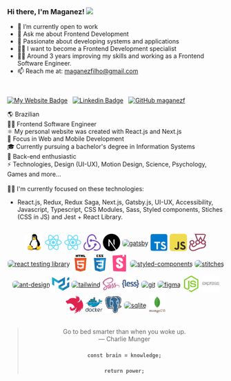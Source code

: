### Hi there, I'm Maganez! <img src="https://media.giphy.com/media/hvRJCLFzcasrR4ia7z/giphy.gif" width="20px">

- 🔭 I’m currently open to work
- 💬 Ask me about Frontend Development
- 💟 Passionate about developing systems and applications
- 👨‍💻 I want to become a Frontend Development specialist
- 👨‍💻 Around 3 years improving my skills and working as a Frontend Software Engineer.
- 📫 Reach me at: maganezfilho@gmail.com

</br>

[![My Website Badge](https://img.shields.io/badge/-My_Website-101d42?style=flat-square&logo=react&logoColor=white&link=http://maganezf-me.vercel.app/)](http://maganezf-me.vercel.app/)
&nbsp;
[![Linkedin Badge](https://img.shields.io/badge/-LinkedIn-blue?style=flat-square&logo=Linkedin&logoColor=white&link=https://www.linkedin.com/in/maganezf/)](https://www.linkedin.com/in/maganezf/)
&nbsp;
[![GitHub maganezf](https://img.shields.io/github/followers/maganezf?label=follow+me&style=social)](https://github.com/maganezf)

🌎 Brazilian <br/> 👨‍💻 Frontend Software Engineer <br/> ⚛ My personal website was
created with React.js and Next.js <br/> 🎯 Focus in Web and Mobile Development
<br/> 🎓 Currently pursuing a bachelor's degree in Information Systems <br/> 👀
Back-end enthusiastic <br/> ⚡ Technologies, Design (UI-UX), Motion Design,
Science, Psychology, Games and more...<br/> <br> 👨‍💻 I'm currently focused on
these technologies:

- React.js, Redux, Redux Saga, Next.js, Gatsby.js, UI-UX, Accessibility,
  Javascript, Typescript, CSS Modules, Sass, Styled components, Stiches (CSS in
  JS) and Jest + React Library.

<br/>

<div align="center" style="display: flex; flex-wrap: wrap; flex: 1; align-items: center; justify-content: center; flex-direction: row; gap: 5px">
      <a href="https://www.linux.org/" target="_blank">
       <img src="https://raw.githubusercontent.com/devicons/devicon/master/icons/linux/linux-original.svg" alt="linux" title='Linux' style="border-radius: 6px;" height="40"/>
      </a>
      <a href="https://reactjs.org/" target="_blank">
       <img src="https://raw.githubusercontent.com/devicons/devicon/master/icons/react/react-original.svg" alt="reactjs" title='React.js' style="border-radius: 6px;" height="40"/>
      </a>
      <a href="https://reactnative.dev/" target="_blank">
       <img src="https://raw.githubusercontent.com/devicons/devicon/master/icons/react/react-original.svg" alt="reactnative" title='React Native' style="border-radius: 6px;" height="40"/>
      </a>
      <a href="https://reactjs.org/" target="_blank">
       <img src="https://raw.githubusercontent.com/devicons/devicon/master/icons/redux/redux-original.svg" alt="reactjs" style="border-radius: 6px;" height="40"/>
      </a>
      <a href="https://nextjs.org/" target="_blank">
       <img src="https://raw.githubusercontent.com/devicons/devicon/master/icons/nextjs/nextjs-original.svg" alt="nextjs" title='Next.js' style="border-radius: 6px;" height="40"/>
      </a>
      <a href="https://www.gatsbyjs.com/" target="_blank">
       <img src="https://www.vectorlogo.zone/logos/gatsbyjs/gatsbyjs-icon.svg" alt="gatsby" title='Gatsby.js' style="border-radius: 6px;" height="40"/>
      </a>
      <a href="https://www.typescriptlang.org/" target="_blank">
       <img src="https://raw.githubusercontent.com/devicons/devicon/master/icons/typescript/typescript-original.svg" alt="typescript" title='Typescript' style="border-radius: 6px;" height="40"/>
      </a>
      <a href="https://developer.mozilla.org/en-US/docs/Web/JavaScript" target="_blank">
       <img src="https://raw.githubusercontent.com/github/explore/80688e429a7d4ef2fca1e82350fe8e3517d3494d/topics/javascript/javascript.png" alt="javascript" title='Javascript' style="border-radius: 6px;" height="40"/>
      </a>
			<a href="https://jestjs.io" target="_blank">
       <img src="https://raw.githubusercontent.com/devicons/devicon/master/icons/jest/jest-plain.svg" alt="jest" title='Jest' style="border-radius: 6px;" height="40"/>
      </a>
			<a href="https://testing-library.com/" target="_blank">
       <img src="https://vectorwiki.com/images/IcHYe__testing-library.svg" alt="react testing library" title='React Testing Library' style="border-radius: 6px;" height="40"/>
      </a>
      <a href="https://www.w3.org/html/" target="_blank">
       <img src="https://raw.githubusercontent.com/devicons/devicon/master/icons/html5/html5-original-wordmark.svg" alt="html5" title='HTML' style="border-radius: 6px;" height="40"/>
      </a>
      <a href="https://www.w3schools.com/css/" target="_blank">
       <img src="https://raw.githubusercontent.com/devicons/devicon/master/icons/css3/css3-original-wordmark.svg" alt="css3" title='CSS' style="border-radius: 6px;" height="40"/>
      </a>
			<a href="https://storybook.js.org/" target="_blank">
       <img src="https://raw.githubusercontent.com/devicons/devicon/master/icons/storybook/storybook-original.svg" alt="Storybook" title='Storybook' style="border-radius: 6px;" height="40"/>
      </a>
			<a href="https://styled-components.com/" target="_blank">
       <img src="https://raw.githubusercontent.com/styled-components/brand/master/styled-components.png" alt="styled-components" title='Styled components' style="border-radius: 6px;" height="40"/>
      </a>
			<a href="https://stitches.dev/" target="_blank">
       <img src="https://raw.githubusercontent.com/wappalyzer/wappalyzer/master/src/drivers/webextension/images/icons/Stitches.svg" alt="stitches" title='Stitches' style="border-radius: 6px;" height="40"/>
      </a>
      <a href="https://getbootstrap.com" target="_blank">
       <img src="https://gw.alipayobjects.com/zos/rmsportal/KDpgvguMpGfqaHPjicRK.svg" alt="ant-design" title='Ant Design' style="border-radius: 6px;" height="40"/>
      <a href="https://getbootstrap.com" target="_blank">
       <img src="https://raw.githubusercontent.com/devicons/devicon/master/icons/materialui/materialui-original.svg" alt="material-ui" title='Material UI' style="border-radius: 6px;" height="40"/>
      <a href="https://tailwindcss.com/" target="_blank">
       <img src="https://www.vectorlogo.zone/logos/tailwindcss/tailwindcss-icon.svg" alt="tailwind" title='Tailwind CSS' style="border-radius: 6px;" height="40"/>
      </a>
      <a href="https://sass-lang.com" target="_blank">
       <img src="https://raw.githubusercontent.com/devicons/devicon/master/icons/sass/sass-original.svg" alt="sass" title='Sass/Scss' style="border-radius: 6px;" height="40"/>
      </a>
      <a href="https://lesscss.org/" target="_blank">
       <img src="https://raw.githubusercontent.com/devicons/devicon/master/icons/less/less-plain-wordmark.svg" alt="less" title='Less' style="border-radius: 6px;" height="40"/>
      </a>
      </a>
      <a href="https://git-scm.com/" target="_blank">
       <img src="https://www.vectorlogo.zone/logos/git-scm/git-scm-icon.svg" title='Git' alt="git" style="border-radius: 6px;" height="40"/>
      </a>
      <a href="https://www.figma.com/" target="_blank">
       <img src="https://www.vectorlogo.zone/logos/figma/figma-icon.svg" title='Figma' alt="figma" style="border-radius: 6px;" height="40"/>
      </a>
      <a href="https://nodejs.org/" target="_blank">
       <img src="https://raw.githubusercontent.com/devicons/devicon/master/icons/nodejs/nodejs-original.svg" alt="nodejs" title='Node.js' style="border-radius: 6px;" height="40"/>
      </a>
			<a href="https://expressjs.com" target="_blank">
       <img src="https://raw.githubusercontent.com/devicons/devicon/master/icons/express/express-original-wordmark.svg" alt="express" title='Express' style="border-radius: 6px;" height="40"/>
      </a>
      <a href="https://nestjs.com/" target="_blank">
       <img src="https://raw.githubusercontent.com/devicons/devicon/master/icons/nestjs/nestjs-plain.svg" alt="nestjs" title='Nest.js' style="border-radius: 6px;" height="40"/>
      </a>
      <a href="https://www.docker.com/" target="_blank">
       <img src="https://raw.githubusercontent.com/devicons/devicon/master/icons/docker/docker-original-wordmark.svg" alt="docker" title='Docker' style="border-radius: 6px;" height="40"/>
      </a>
			<a href="https://www.postgresql.org/" target="_blank">
       <img src="https://raw.githubusercontent.com/devicons/devicon/master/icons/postgresql/postgresql-original.svg" alt="postgresql" title='PostgreSQL' style="border-radius: 6px;" height="40"/>
      </a>
      <a href="https://www.sqlite.org/" target="_blank">
       <img src="https://www.vectorlogo.zone/logos/sqlite/sqlite-icon.svg" alt="sqlite" title='SQLite' style="border-radius: 6px;" height="40"/>
      </a>
      <a href="https://www.mongodb.com/" target="_blank">
       <img src="https://raw.githubusercontent.com/devicons/devicon/master/icons/mongodb/mongodb-original-wordmark.svg" alt="mongodb" title='MongoDB' style="border-radius: 6px;" height="40"/>
      </a>
</div>

</br>

> <div align="center" text-align='center'>
>  <p align="center" text-align='center'>
>   Go to bed smarter than when you woke up. <br/>
>   — Charlie Munger
>  </p>
>
> #### `const brain = knowledge;`
>
> #### `return power;`
>
> </div>

<!-- >  <img src='https://media.giphy.com/media/ijxKTF6iE4K4M/giphy.gif' width='200px'/> -->

<!-- Here are some ideas to get you started:

- 🌱 I’m currently learning ...
- 👯 I’m looking to collaborate on ...
- 🤔 I’m looking for help with ...
- 😄 Pronouns: ... -->
